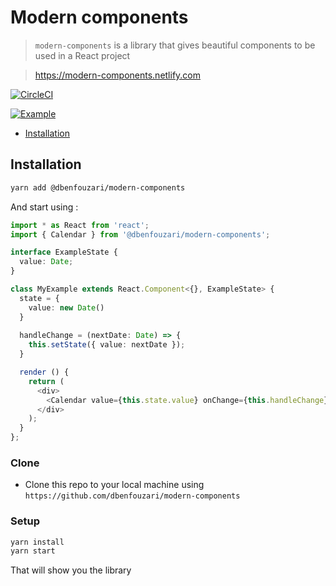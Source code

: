 # Modern components

> `modern-components` is a library that gives beautiful components
to be used in a React project

> https://modern-components.netlify.com

[![CircleCI](https://circleci.com/gh/dbenfouzari/modern-components/tree/master.svg?style=shield)](https://circleci.com/gh/dbenfouzari/modern-components/tree/master)

[![Example](https://imgur.com/wuEZx02.png)]()

- [Installation](#installation)

## Installation

```bash
yarn add @dbenfouzari/modern-components
```

And start using :

```typescript jsx
import * as React from 'react';
import { Calendar } from '@dbenfouzari/modern-components';

interface ExampleState {
  value: Date;
}

class MyExample extends React.Component<{}, ExampleState> {
  state = {
    value: new Date()
  }
  
  handleChange = (nextDate: Date) => {
    this.setState({ value: nextDate });
  }

  render () {
    return (
      <div>
        <Calendar value={this.state.value} onChange={this.handleChange} />
      </div>
    );
  }
};
```

### Clone

- Clone this repo to your local machine using `https://github.com/dbenfouzari/modern-components`

### Setup

```bash
yarn install
yarn start
```

That will show you the library
